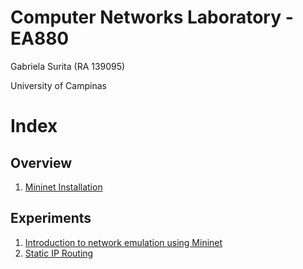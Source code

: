 Computer Networks Laboratory - EA880
====================================

Gabriela Surita (RA 139095)

University of Campinas


Index
=====

Overview
--------

1. [Mininet Installation](setup.md)

Experiments
-----------

1. [Introduction to network emulation using Mininet](experiments/1_network_emulation_with_mininet.md)
4. [Static IP Routing](experiments/4_static_ip_routing.md)

